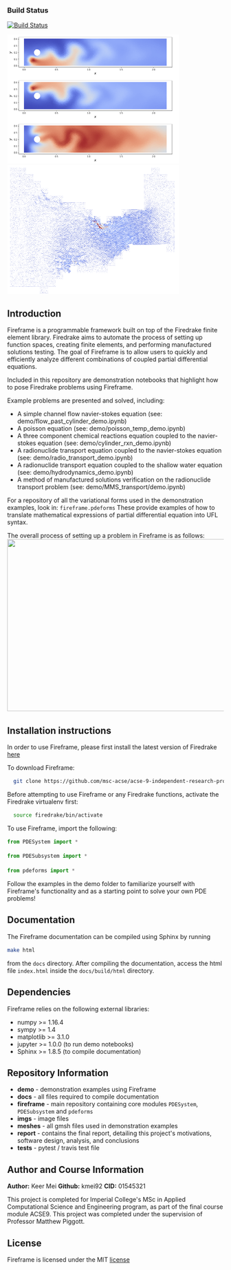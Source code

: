 ### Build Status
[![Build Status](https://travis-ci.com/msc-acse/acse-9-independent-research-project-kmei92.svg?branch=master)](https://travis-ci.com/msc-acse/acse-9-independent-research-project-kmei92)

<img src="imgs/fireframe_rxns.png" title="Three component flow coupled chemical reactions" width="400" height="300" /><img src="imgs/gibraltar_flow.png" title="Velocity of shallow water equations solved on the Strait of Gibraltar" width="400" height="300" />

## Introduction
Fireframe is a programmable framework built on top of the Firedrake finite element library. Firedrake aims to automate the process
of setting up function spaces, creating finite elements, and performing manufactured solutions testing.
The goal of Fireframe is to allow users to quickly and efficiently analyze different combinations of coupled partial differential equations.

Included in this repository are demonstration notebooks that highlight how to pose Firedrake problems using Fireframe.

Example problems are presented and solved, including:
 - A simple channel flow navier-stokes equation (see: demo/flow_past_cylinder_demo.ipynb)
 - A poisson equation (see: demo/poisson_temp_demo.ipynb)
 - A three component chemical reactions  equation coupled to the navier-stokes equation (see: demo/cylinder_rxn_demo.ipynb)
 - A radionuclide transport equation coupled to the navier-stokes equation (see: demo/radio_transport_demo.ipynb)
 - A radionuclide transport equation coupled to the shallow water equation (see: demo/hydrodynamics_demo.ipynb)
 - A method of manufactured solutions verification on the radionuclide transport problem (see: demo/MMS_transport/demo.ipynb)

For a repository of all the variational forms used in the demonstration examples, look in:
```fireframe.pdeforms```
These provide examples of how to translate mathematical expressions of partial differential equation into UFL syntax.

The overall process of setting up a problem in Fireframe is as follows:
<img src="imgs/acse9-fireframe-process.jpg" width="600" height="400" />

## Installation instructions
In order to use Fireframe, please first install the latest version of Firedrake [here](https://www.firedrakeproject.org/download.html)

To download Fireframe:
```bash
  git clone https://github.com/msc-acse/acse-9-independent-research-project-kmei92.git
```
Before attempting to use Fireframe or any Firedrake functions, activate the Firedrake virtualenv first:
```bash
  source firedrake/bin/activate
```
To use Fireframe, import the following:
```python
from PDESystem import *

from PDESubsystem import *

from pdeforms import *
```
Follow the examples in the demo folder to familiarize yourself with Fireframe's functionality and as a starting point to solve your own PDE problems!

## Documentation
The Fireframe documentation can be compiled using Sphinx by running
```bash
make html
```

from the `docs` directory. After compiling the documentation, access the html file `index.html` inside the `docs/build/html` directory.

## Dependencies
Fireframe relies on the following external libraries:

 - numpy >= 1.16.4
 - sympy >= 1.4
 - matplotlib >= 3.1.0
 - jupyter >= 1.0.0 (to run demo notebooks)
 - Sphinx >= 1.8.5 (to compile documentation)
## Repository Information
* __demo__		- demonstration examples using Fireframe
* __docs__		- all files required to compile documentation
* __fireframe__		- main repository containing core modules `PDESystem`, `PDESubsystem` and `pdeforms`
* __imgs__		- image files
* __meshes__		- all gmsh files used in demonstration examples
* __report__		- contains the final report, detailing this project's motivations, software design, analysis, and conclusions 
* __tests__		- pytest / travis test file

## Author and Course Information
__Author:__ Keer Mei
__Github:__ kmei92
__CID:__ 01545321

This project is completed for Imperial College's MSc in Applied Computational Science and Engineering program,
as part of the final course module ACSE9. This project was completed under the supervision of Professor Matthew Piggott. 
## License
Fireframe is licensed under the MIT [license](https://github.com/msc-acse/acse-9-independent-research-project-kmei92/blob/master/LICENSE)

